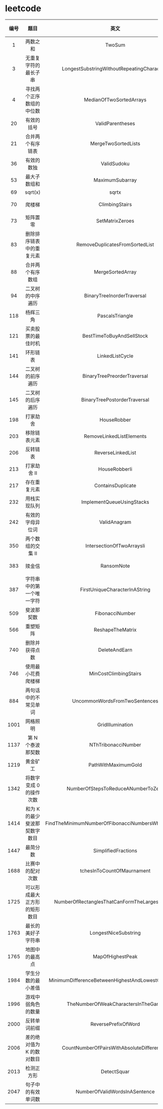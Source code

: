 # leetcode


| 编号 |           题目           |                    英文                    |        总结         | 难度  |次数|
| :----: | :------------------------: | :------------------------------------------: |:-----------------:|:---:|:-----------------:|
|  1  |         两数之和         |                   TwoSum                   |        map        |
|  3  |   无重复字符的最长子串   | LongestSubstringWithoutRepeatingCharacters |                   |
|  4  | 寻找两个正序数组的中位数 |          MedianOfTwoSortedArrays          |                   |
|20|有效的括号|ValidParentheses|       栈配对符号       | 简单  |
|21|合并两个有序链表|MergeTwoSortedLists|        递归         | 不会  |
|36|有效的数独|ValidSudoku|        数组         | 简单  |
|  53  |       最大子数组和       |              MaximumSubarray              |       动态规划        |
|  69  |         sqrt(x)         |                   sqrtx                   |                   |
|  70  |          爬楼梯          |               ClimbingStairs               |     可以简化成斐波拉契     |
|73|矩阵置零|SetMatrixZeroes|        数组         | 简单  |
|83|删除排序链表中的重复元素|RemoveDuplicatesFromSortedList|       单链表遍历       | 简单  |
|  88  |     合并两个有序数组     |              MergeSortedArray              |                   |
|94|二叉树的中序遍历|BinaryTreeInorderTraversal|      中序遍历二叉树      |背|
|118|杨辉三角|PascalsTriangle|        数组         | 简单  |
|121|买卖股票的最佳时机|BestTimeToBuyAndSellStock| 只交易一次,找出极小值,再找极大值 |
|141|环形链表|LinkedListCycle|    判断循环链表,快慢指针    | 简单  |
|144|二叉树的前序遍历|BinaryTreePreorderTraversal|      前序遍历二叉树      |背|
|145|二叉树的后序遍历|BinaryTreePostorderTraversal|      后序遍历二叉树      |背|
|198|打家劫舍|HouseRobber|       动态规划        | 简单  |
|203|移除链表元素|RemoveLinkedListElements|       单链表递归       | 不会  |
|206|反转链表|ReverseLinkedList|       单链表反转       | 简单  |
|213|打家劫舍 II|HouseRobberIi|         难         |
| 217 |       存在重复元素       |             ContainsDuplicate             |       数据结构        |
|232|用栈实现队列|ImplementQueueUsingStacks|     用两个栈实现队列      | 简单  |
|242|有效的字母异位词|ValidAnagram|    字符串,HashMap    | 简单  |
|350|两个数组的交集 II|IntersectionOfTwoArraysIi|
|383|赎金信|RansomNote|      字符串,字典       | 简单  |
|387|字符串中的第一个唯一字符|FirstUniqueCharacterInAString|      字符串,字典       | 简单  |
| 509 |        斐波那契数        |              FibonacciNumber              |       动态规划        |
|566|重塑矩阵|ReshapeTheMatrix|       数据结构        | 简单  |
|740|删除并获得点数|DeleteAndEarn|       动态规划        |  难  |
| 746 |    使用最小花费爬楼梯    |           MinCostClimbingStairs           |       动态规划        |
|884|两句话中的不常见单词|UncommonWordsFromTwoSentences|        哈希表        | 简单  |
|1001|网格照明|GridIllumination|      哈希表,线映射      |简单|
| 1137 |    第 N 个泰波那契数    |            NThTribonacciNumber            |       动态规划        |
|1219|黄金矿工|PathWithMaximumGold|      回溯,dfs       |  难  |
|1342|将数字变成 0 的操作次数|NumberOfStepsToReduceANumberToZero|        模拟         | 简单  |
|1414|和为 K 的最少斐波那契数字数目|FindTheMinimumNumberOfFibonacciNumbersWhoseSumIsK|       求斐波拉契       | 简单  |
|1447|最简分数|SimplifiedFractions|        模拟         |简单|
| 1688 |     比赛中的配对次数     |         tchesInToCountOfMaurnament         |      简单的数学计算      |
|1725|可以形成最大正方形的矩形数目|NumberOfRectanglesThatCanFormTheLargestSquare|        模拟         | 简单  |
|1763|最长的美好子字符串|LongestNiceSubstring|        位运算        |  难  |
|1765|地图中的最高点|MapOfHighestPeak|   BFS,DFS,动态规划    |
|1984|学生分数的最小差值|MinimumDifferenceBetweenHighestAndLowestOfKScores|    模拟,先排序再找最值     |简单|
| 1996 |    游戏中弱角色的数量    |     TheNumberOfWeakCharactersInTheGame     |        桶排         |
|2000|反转单词前缀|ReversePrefixOfWord|        字符串        | 简单  |
|2006|差的绝对值为 K 的数对数目|CountNumberOfPairsWithAbsoluteDifferenceK|      模拟,哈希表       |简单|
| 2013 |        检测正方形        |                DetectSquar                |      map的应用       |
| 2047 |    句子中的有效单词数    |       NumberOfValidWordsInASentence       |                   |
